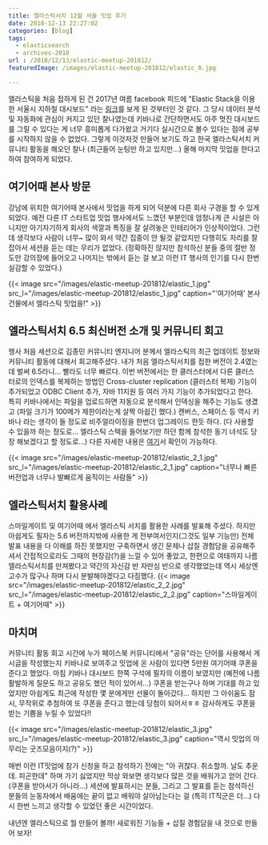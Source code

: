 ```yaml
---
title: 엘라스틱서치 12월 서울 밋업 후기
date: 2018-12-13 22:27:02
categories: [blog]
tags:
  - elasticsearch
  - archives-2018
url : /2018/12/13/elastic-meetup-201812/
featuredImage: /images/elastic-meetup-201812/elastic_0.jpg

---
```

엘라스틱을 처음 접하게 된 건 2017년 여름 facebook 피드에 "Elastic Stack을 이용한 서울시 지하철 대시보드" 라는 [링크](https://www.elastic.co/kr/blog/seoul-metro-2014)를 보게 된 것부터인 것 같다. 그 당시 데이터 분석 및 자동화에 관심이 커지고 있던 찰나였는데 <!-- more -->키바나로 간단하면서도 아주 멋진 대시보드를 그릴 수 있다는 게 너무 흥미롭게 다가왔고 거기다 실시간으로 볼수 있다는 점에 공부를 시작하지 않을 수 없었다. 그렇게 이것저것 만들어 보기도 하고 한국 엘라스틱서치 커뮤니티 활동을 해오던 찰나 (최근들어 눈팅만 하고 있지만...) 올해 마지막 밋업을 한다고 하여 참여하게 되었다.

## 여기어때 본사 방문
강남에 위치한 여기어때 본사에서 밋업을 하게 되어 덕분에 다른 회사 구경을 할 수 있게 되었다. 예전 다른 IT 스타트업 밋업 행사에서도 느꼈던 부분인데 엄청나게 큰 시설은 아니지만 아기자기하게 회사의 색깔과 특징을 잘 살려놓은 인테리어가 인상적이었다. 그런데 생각보다 사람이 너무~ 많이 와서 약간 집중이 안 될것 같았지만 다행히도 자리를 잘 잡아서 세션을 듣는 데는 무리가 없었다. (정확하진 않지만 참석하신 분들 중의 절반 정도만 강의장에 들어오고 나머지는 밖에서 듣는 걸 보고 이런 IT 행사의 인기를 다시 한번 실감할 수 있었다.)

{{< image src="/images/elastic-meetup-201812/elastic_1.jpg" src_l="/images/elastic-meetup-201812/elastic_1.jpg" caption="'여기어때' 본사건물에서 엘라스틱 밋업을!" >}}

## 엘라스틱서치 6.5 최신버전 소개 및 커뮤니티 회고
행사 처음 세션으로 김종민 커뮤니티 엔지니어 분께서 엘라스틱의 최근 업데이트 정보와 커뮤니티 활동에 대해서 회고해주셨다. 내가 처음 엘라스틱서치를 접한 버전이 2.4였는데 벌써 6.5라니... 빨라도 너무 빠르다. 이번 버전에서는 한 클러스터에서 다른 클러스터로의 인덱스를 복제하는 방법인 Cross-cluster replication (클러스터 복제) 기능이 추가되었고 ODBC Client 추가, 자바 11지원 등 여러 가지 기능이 추가되었다고 한다. 
특히 키바나에서는 파일을 업로드하면 자동으로 분석해서 인덱싱을 해주는 기능도 생겼고 (파일 크기가 100메가 제한이라는게 살짝 아쉽긴 했다.) 캔버스, 스페이스 등 역시 키바나 라는 생각이 들 정도로 비주얼라이징을 한번더 업그레이드 한듯 하다. (다 사용할 수 있을까 하는 정도로... 엘라스틱 스택을 들어보기만 하던 함께 참석한 동기 녀석도 당장 해보겠다고 할 정도로...)
다른 자세한 내용은 [여기](https://www.elastic.co/kr/blog/elastic-stack-6-5-0-released)서 확인이 가능하다.

{{< image src="/images/elastic-meetup-201812/elastic_2_1.jpg" src_l="/images/elastic-meetup-201812/elastic_2_1.jpg" caption="너무나 빠른 버전업과 너무나 발빠르게 움직이는 사람들" >}}

## 엘라스틱서치 활용사례
스마일게이트 및 여기어때 에서 엘라스틱 서치를 활용한 사례를 발표해 주셨다. 하지만 아쉽게도 필자는 5.6 버전까지밖에 사용한 게 전부여서인지(그것도 일부 기능만) 전체 발표 내용을 다 이해를 하진 못했지만 구축하면서 생긴 문제나 삽질 경험담을 공유해주셔서 간접적으로라도 그때의 현장감(?)을 느낄 수 있어 좋았고, 한편으로 여태까지 나름 엘라스틱서치를 만져봤다고 약간의 자신감 반 자만심 반으로 생각했었는데 역시 세상엔 고수가 많구나 하며 다시 분발해야겠다고 다짐했다.
{{< image src="/images/elastic-meetup-201812/elastic_2_2.jpg" src_l="/images/elastic-meetup-201812/elastic_2_2.jpg" caption="스마일게이트 + 여기어때" >}}

## 마치며
커뮤니티 활동 회고 시간에 누가 페이스북 커뮤니티에서 "공유"라는 단어를 사용해서 게시글을 작성했는지 키바나로 보여주고 밋업에 온 사람이 있다면 5만원 여기어때 쿠폰을 준다고 했었다. 마침 키바나 대시보드 한쪽 구석에 필자의 이름이 보였지만 (예전에 나름 활발하게 질문도 하고 공유도 했던 적이 있어서...) 쿠폰을 받는구나 하며 기대를 하고 있었지만 아쉽게도 최근에 작성한 몇 분에게만 선물이 돌아갔다... 하지만 그 아쉬움도 잠시, 무작위로 추첨하여 또 쿠폰을 준다고 했는데 당첨이 되어서ㅎㅎ 감사하게도 쿠폰을 받는 기쁨을 누릴 수 있었다!!

{{< image src="/images/elastic-meetup-201812/elastic_3.jpg" src_l="/images/elastic-meetup-201812/elastic_3.jpg" caption="역시 밋업의 마무리는 굿즈모음이지(?)" >}}

매번 이런 IT밋업에 참가 신청을 하고 참석하기 전에는 "아 귀찮다. 취소할까. 날도 추운데. 피곤한데" 하며 가기 싫었지만 막상 와보면 생각보다 많은 것을 배워가고 얻어 간다. (쿠폰을 받아서가 아니라...) 세션에 발표하시는 분들, 그리고 그 발표를 듣는 참석하신 분들의 눈동자에서 배움에는 끝이 없고 배워야 살아남는다는 걸 (특히 IT직군은 더...) 다시 한번 느끼고 생각할 수 있었던 좋은 시간이었다.

내년엔 엘라스틱으로 뭘 만들어 볼까! 새로워진 기능들 + 삽질 경험담을 내 것으로 만들어 보자!